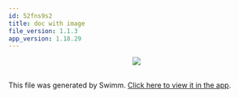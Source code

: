 ```yaml
---
id: 52fns9s2
title: doc with image
file_version: 1.1.3
app_version: 1.18.29
---
```


<div align="center"><img src="https://firebasestorage.googleapis.com/v0/b/swimm-dev-content/o/repositories%2FZ2l0aHViJTNBJTNBdDElM0ElM0FlcmFuLXN3aW1t%2F40002881-874b-4e48-9802-66d7c74d3f7f.jpg?alt=media&token=321443f8-a827-4bb5-b15d-e0699776a3c0" style="width:'100%'"/></div>

<br/>

This file was generated by Swimm. [Click here to view it in the app](https://swimm-web-app--pr-cu-866b19wkj-deloitte-make-inline-im-f25lid9j.web.app/repos/Z2l0aHViJTNBJTNBdDElM0ElM0FlcmFuLXN3aW1t/docs/52fns9s2).
